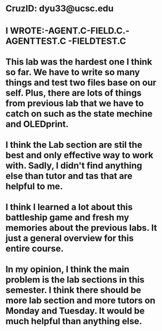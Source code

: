 <H1>
CruzID: dyu33@ucsc.edu
<H1>


<P1>
I WROTE:-AGENT.C-FIELD.C.-AGENTTEST.C -FIELDTEST.C
<P1>
<br>
<br>
<P2>
This lab was the hardest one I think so far. We have to write so many things and test two files base on our self. Plus, there are lots of things from previous lab that we have to catch on such as the state mechine and OLEDprint. 
<P2>
<br>
<br>
<P3>
I think the Lab section are stil the best and only effective way to work with. Sadly, I didn't find anything else than tutor and tas that are helpful to me.
<P3>
<br>
<br>
<P4>
I think I learned a lot about this battleship game and fresh my memories about the previous labs. It just a general overview for this entire course.

<P4>
<br>
<br>
<P5>
In my opinion, I think the main problem is the lab sections in this semester. I think there should be more lab section and more tutors on Monday and Tuesday. It would be much helpful than anything else.
<P5>